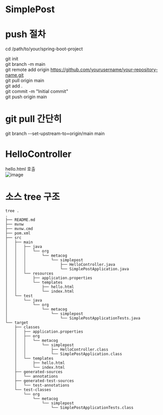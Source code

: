 # SimplePost


# push 절차 
cd /path/to/your/spring-boot-project  

git init  
git branch -m main  
git remote add origin https://github.com/yourusername/your-repository-name.git  
git pull origin main  
git add .  
git commit -m "Initial commit"  
git push origin main

# git pull 간단히
git branch --set-upstream-to=origin/main main  

# HelloController 
hello.html 호출   
![image](https://github.com/jeonck/SimplePost/assets/11763994/1fa8b856-c115-4885-aa33-50f5aa9adb17)

# 소스 tree 구조 
```
tree .
.
├── README.md
├── mvnw
├── mvnw.cmd
├── pom.xml
├── src
│   ├── main
│   │   ├── java
│   │   │   └── org
│   │   │       └── metacog
│   │   │           └── simplepost
│   │   │               ├── HelloController.java
│   │   │               └── SimplePostApplication.java
│   │   └── resources
│   │       ├── application.properties
│   │       └── templates
│   │           ├── hello.html
│   │           └── index.html
│   └── test
│       └── java
│           └── org
│               └── metacog
│                   └── simplepost
│                       └── SimplePostApplicationTests.java
└── target
    ├── classes
    │   ├── application.properties
    │   ├── org
    │   │   └── metacog
    │   │       └── simplepost
    │   │           ├── HelloController.class
    │   │           └── SimplePostApplication.class
    │   └── templates
    │       ├── hello.html
    │       └── index.html
    ├── generated-sources
    │   └── annotations
    ├── generated-test-sources
    │   └── test-annotations
    └── test-classes
        └── org
            └── metacog
                └── simplepost
                    └── SimplePostApplicationTests.class
```
